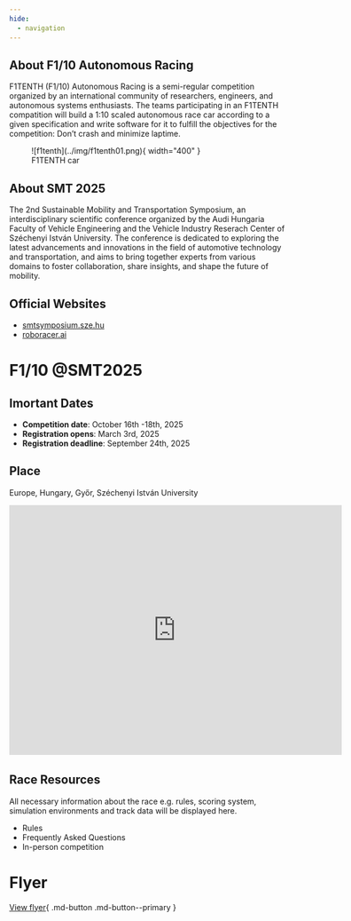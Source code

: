 ```yaml
---
hide:
  - navigation
---
```


## About F1/10 Autonomous Racing

F1TENTH (F1/10) Autonomous Racing is a semi-regular competition organized by an international community of researchers, engineers, and autonomous systems enthusiasts. The teams participating in an F1TENTH compatition will build a 1:10 scaled autonomous race car according to a given specification and write software for it to fulfill the objectives for the competition: Don’t crash and minimize laptime.


<figure markdown="span">
  ![f1tenth](../img/f1tenth01.png){ width="400" }
  <figcaption>F1TENTH car</figcaption>
</figure>

## About SMT 2025

The 2nd Sustainable Mobility and Transportation Symposium, an interdisciplinary scientific conference organized by the Audi Hungaria Faculty of Vehicle Engineering and the Vehicle Industry Reserach Center of Széchenyi István University. The conference is dedicated to exploring the latest advancements and innovations in the field of automotive technology and transportation, and aims to bring together experts from various domains to foster collaboration, share insights, and shape the future of mobility. 

## Official Websites

- [smtsymposium.sze.hu](https://smtsymposium.sze.hu/)
- [roboracer.ai](https://roboracer.ai/race.html)


# F1/10 @SMT2025

## Imortant Dates

- **Competition date**: October 16th -18th, 2025
- **Registration opens**: March 3rd, 2025
- **Registration deadline**: September 24th, 2025


## Place

Europe, Hungary, Győr, Széchenyi István University


<iframe src="https://www.google.com/maps/embed?pb=!1m18!1m12!1m3!1d2685.527007465113!2d17.626114976271186!3d47.69360507119796!2m3!1f0!2f0!3f0!3m2!1i1024!2i768!4f13.1!3m3!1m2!1s0x476bbfde2b86b24d%3A0xb0b816da0af54c2c!2sVehicle%20Industry%20Research%20Center!5e0!3m2!1sen!2shu!4v1732101780142!5m2!1sen!2shu" width="600" height="450" style="border:0;" allowfullscreen="" loading="lazy" referrerpolicy="no-referrer-when-downgrade"></iframe>

## Race Resources

All necessary information about the race e.g. rules, scoring system, simulation environments and track data will be displayed here.

- Rules
- Frequently Asked Questions
- In-person competition

# Flyer

[View flyer](f1tenth_flyer01.pdf){ .md-button .md-button--primary }


